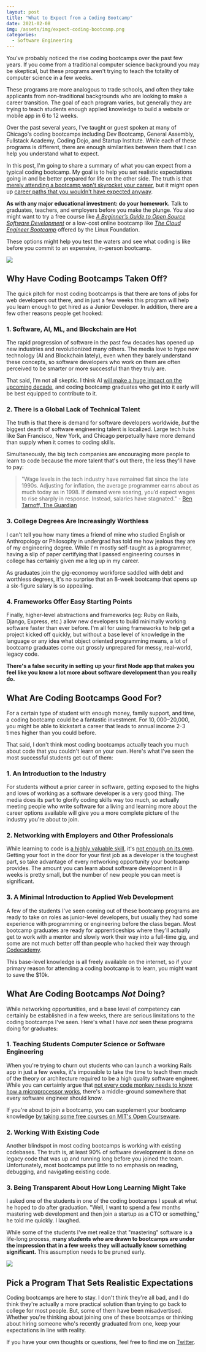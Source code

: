 ```yaml
---
layout: post
title: "What to Expect from a Coding Bootcamp"
date: 2021-02-08
img: /assets/img/expect-coding-bootcamp.png
categories:
  - Software Engineering
---
```


You've probably noticed the rise coding bootcamps over the past few years. If you come from a traditional computer science background you may be skeptical, but these programs aren't trying to teach the totality of computer science in a few weeks.

These programs are more analogous to trade schools, and often they take applicants from non-traditional backgrounds who are looking to make a career transition. The goal of each program varies, but generally they are trying to teach students enough applied knowledge to build a website or mobile app in 6 to 12 weeks.

Over the past several years, I've taught or guest spoken at many of Chicago's coding bootcamps including Dev Bootcamp, General Assembly, Fullstack Academy, Coding Dojo, and Startup Institute. While each of these programs is different, there are enough similarities between them that I can help you understand what to expect.

In this post, I'm going to share a summary of what you can expect from a typical coding bootcamp. My goal is to help you set realistic expectations going in and be better prepared for life on the other side. The truth is that [merely attending a bootcamp won't skyrocket your career](https://www.karllhughes.com/posts/graduate-code-bootcamp), but it might open up [career paths that you wouldn't have expected anyway](https://www.freecodecamp.org/news/alternative-career-paths/).

**As with any major educational investment: do your homework.** Talk to graduates, teachers, and employers before you make the plunge. You also might want to try a free course like _[A Beginner’s Guide to Open Source Software Development](https://shareasale.com/r.cfm?b=734319&u=1653894&m=59485&urllink=training%2Elinuxfoundation%2Eorg%2Ftraining%2Fbeginners%2Dguide%2Dopen%2Dsource%2Dsoftware%2Ddevelopment%2F&afftrack=)_ or a low-cost online bootcamp like _[The Cloud Engineer Bootcamp](https://shareasale.com/r.cfm?b=734319&u=1653894&m=59485&urllink=training%2Elinuxfoundation%2Eorg%2Ftraining%2Fcloud%2Dengineer%2Dbootcamp%2F&afftrack=)_ offered by the Linux Foundation.

These options might help you test the waters and see what coding is like before you commit to an expensive, in-person bootcamp.

<a target="_blank" href="https://shareasale.com/r.cfm?b=1214291&amp;u=1653894&amp;m=59485&amp;urllink=&amp;afftrack="><img src="https://static.shareasale.com/image/59485/TrainingAffiliateAds_728x90-Generic.png" border="0" /></a>

## Why Have Coding Bootcamps Taken Off?

The quick pitch for most coding bootcamps is that there are tons of jobs for web developers out there, and in just a few weeks this program will help you learn enough to get hired as a Junior Developer. In addition, there are a few other reasons people get hooked:

### 1. Software, AI, ML, and Blockchain are Hot
The rapid progression of software in the past few decades has opened up new industries and revolutionized many others. The media love to hype new technology (AI and Blockchain lately), even when they barely understand these concepts, so software developers who work on them are often perceived to be smarter or more successful than they truly are.

That said, I'm not all skeptic. I think AI [will make a huge impact on the upcoming decade](https://www.karllhughes.com/posts/2020s), and coding bootcamp graduates who get into it early will be best equipped to contribute to it. 

### 2. There is a Global Lack of Technical Talent

The truth is that there is demand for software developers worldwide, *but* the biggest dearth of software engineering talent is localized. Large tech hubs like San Francisco, New York, and Chicago perpetually have more demand than supply when it comes to coding skills.

Simultaneously, the big tech companies are encouraging more people to learn to code because the more talent that's out there, the less they'll have to pay:

> "Wage levels in the tech industry have remained flat since the late 1990s. Adjusting for inflation, the average programmer earns about as much today as in 1998. If demand were soaring, you’d expect wages to rise sharply in response. Instead, salaries have stagnated." - [Ben Tarnoff, The Guardian](https://www.theguardian.com/technology/2017/sep/21/coding-education-teaching-silicon-valley-wages)

### 3. College Degrees Are Increasingly Worthless

I can't tell you how many times a friend of mine who studied English or Anthropology or Philosophy in undergrad has told me how jealous they are of my engineering degree. While I'm mostly self-taught as a programmer, having a slip of paper certifying that I passed engineering courses in college has certainly given me a leg up in my career.

As graduates join the gig-economoy workforce saddled with debt and worthless degrees, it's no surprise that an 8-week bootcamp that opens up a six-figure salary is so appealing.

### 4. Frameworks Offer Easy Starting Points

Finally, higher-level abstractions and frameworks (eg: Ruby on Rails, Django, Express, etc.) allow new developers to build minimally working software faster than ever before. I'm all for using frameworks to help get a project kicked off quickly, but without a base level of knowledge in the language or any idea what object oriented programming means, a lot of bootcamp graduates come out grossly unprepared for messy, real-world, legacy code. 

**There's a false security in setting up your first Node app that makes you feel like you know a lot more about software development than you really do.**

## What Are Coding Bootcamps Good For?
For a certain type of student with enough money, family support, and time, a coding bootcamp could be a fantastic investment. For $10,000-$20,000, you might be able to kickstart a career that leads to annual income 2-3 times higher than you could before.

That said, I don't think most coding bootcamps actually teach you much about code that you couldn't learn on your own. Here's what I've seen the most successful students get out of them:

### 1. An Introduction to the Industry
For students without a prior career in software, getting exposed to the highs and lows of working as a software developer is a very good thing. The media does its part to glorify coding skills way too much, so actually meeting people who write software for a living and learning more about the career options available will give you a more complete picture of the industry you're about to join.

### 2. Networking with Employers and Other Professionals
While learning to code is [a highly valuable skill](https://bigthink.com/technology-innovation/coding-life-skill), it's [not enough on its own](https://www.linkedin.com/pulse/code-notenough-karl-l-hughes/). Getting your foot in the door for your first job as a developer is the toughest part, so take advantage of every networking opportunity your bootcamp provides. The amount you can learn about software development in 8 weeks is pretty small, but the number of new people you can meet is significant.

### 3. A Minimal Introduction to Applied Web Development
A few of the students I've seen coming out of these bootcamp programs are ready to take on roles as junior-level developers, but usually they had some experience with programming or engineering before the class began. Most bootcamp graduates are ready for apprenticeships where they'll actually get to work with a mentor and slowly work their way into a full-time gig, and some are not much better off than people who hacked their way through [Codecademy](http://www.codecademy.com/).

This base-level knowledge is all freely available on the internet, so if your primary reason for attending a coding bootcamp is to learn, you might want to save the $10k. 

## What Are Coding Bootcamps _Not_ Doing?

While networking opportunities, and a base level of competency can certainly be established in a few weeks, there are serious limitations to the coding bootcamps I've seen. Here's what I have _not_ seen these programs doing for graduates:

### 1. Teaching Students Computer Science or Software Engineering
When you're trying to churn out students who can launch a working Rails app in just a few weeks, it's impossible to take the time to teach them much of the theory or architecture required to be a high quality software engineer. While you can certainly argue that [not every code monkey needs to know how a microprocessor works](https://www.wired.com/2017/02/programming-is-the-new-blue-collar-job/), there's a middle-ground somewhere that every software engineer should know.

If you're about to join a bootcamp, you can supplement your bootcamp knowledge [by taking some free courses on MIT's Open Courseware](https://ocw.mit.edu/courses/find-by-topic/#cat=engineering&subcat=computerscience).

### 2. Working With Existing Code
Another blindspot in most coding bootcamps is working with existing codebases. The truth is, at least 90% of software development is done on legacy code that was up and running long before you joined the team. Unfortunately, most bootcamps put little to no emphasis on reading, debugging, and navigating existing code.

### 3. Being Transparent About How Long Learning Might Take
I asked one of the students in one of the coding bootcamps I speak at what he hoped to do after graduation. "Well, I want to spend a few months mastering web development and then join a startup as a CTO or something," he told me quickly. I laughed.

While some of the students I've met realize that "mastering" software is a life-long process, **many students who are drawn to bootcamps are under the impression that in a few weeks they will actually know something significant.** This assumption needs to be pruned early.

<a target="_blank" href="https://shareasale.com/r.cfm?b=1214291&amp;u=1653894&amp;m=59485&amp;urllink=&amp;afftrack="><img src="https://static.shareasale.com/image/59485/TrainingAffiliateAds_728x90-Generic.png" border="0" /></a>

## Pick a Program That Sets Realistic Expectations
Coding bootcamps are here to stay. I don't think they're all bad, and I do think they're actually a more practical solution than trying to go back to college for most people. But, some of them have been misadvertised. Whether you're thinking about joining one of these bootcamps or thinking about hiring someone who's recently graduated from one, keep your expectations in line with reality.

If you have your own thoughts or questions, feel free to find me on [Twitter](https://twitter.com/KarlLHughes).
